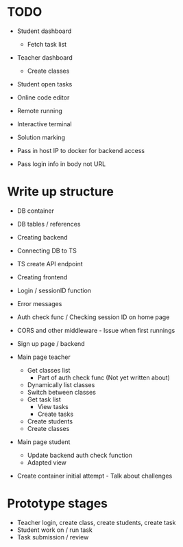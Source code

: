 # TODO
- Student dashboard
    - Fetch task list
- Teacher dashboard
    - Create classes
- Student open tasks
- Online code editor
- Remote running
- Interactive terminal
- Solution marking

- Pass in host IP to docker for backend access
- Pass login info in body not URL

# Write up structure
- DB container
- DB tables / references
- Creating backend
- Connecting DB to TS
- TS create API endpoint
- Creating frontend
- Login / sessionID function
- Error messages

- Auth check func / Checking session ID on home page
- CORS and other middleware - Issue when first runnings
- Sign up page / backend
- Main page teacher
    - Get classes list
        - Part of auth check func (Not yet written about)
    - Dynamically list classes
    - Switch between classes
    - Get task list
        - View tasks
        - Create tasks
    - Create students
    - Create classes
    
- Main page student
    - Update backend auth check function
    - Adapted view

- Create container initial attempt - Talk about challenges

# Prototype stages
- Teacher login, create class, create students, create task
- Student work on / run task
- Task submission / review
